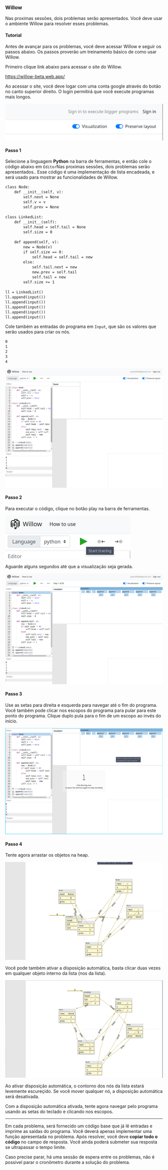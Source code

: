 ### Willow

Nas proximas sessões, dois problemas serão apresentados.
Você deve usar o ambiente Willow para resolver esses problemas.

#### Tutorial

Antes de avançar para os problemas, você deve acessar Willow e seguir os passos abaixo.
Os passos proverão um treinamento básico de como usar Willow.

Primeiro clique link abaixo para acessar o site do Willow.

https://willow-beta.web.app/

Ao acessar o site, você deve logar com uma conta google através do botão no canto superior direito.
O login permitirá que você execute programas mais longos.

![](https://github.com/pedro00dk/willow-experiment/blob/master/images/step0-signin.png?raw=true)

#### Passo 1

Selecione a linguagem **Python** na barra de ferramentas, e então cole o código abaixo em `Editor`Nas proximas sessões, dois problemas serão apresentados..
Esse código é uma implementação de lista encadeada, e será usado para mostrar as funcionalidades de Willow.
```
class Node:
    def __init__(self, v):
        self.next = None
        self.v = v
        self.prev = None
    
class LinkedList:
    def __init__(self):
        self.head = self.tail = None
        self.size = 0

    def append(self, v):
        new = Node(v)
        if self.size == 0:
            self.head = self.tail = new
        else:
            self.tail.next = new
            new.prev = self.tail
            self.tail = new
        self.size += 1

ll = LinkedList()
ll.append(input())
ll.append(input())
ll.append(input())
ll.append(input())
ll.append(input())
```

Cole também as entradas do programa em `Input`, que são os valores que serão usados para criar os nós.
```
0
1
2
3
4
```

![](https://github.com/pedro00dk/willow-experiment/blob/master/images/step1-screen.png?raw=true)

#### Passo 2

Para executar o código, clique no botão play na barra de ferramentas.

![](https://github.com/pedro00dk/willow-experiment/blob/master/images/step2-play.png?raw=true)

Aguarde alguns segundos até que a visualização seja gerada.

![](https://github.com/pedro00dk/willow-experiment/blob/master/images/step2-screen.png?raw=true)

#### Passo 3

Use as setas para direita e esquerda para navegar até o fim do programa.
Você também pode clicar nos escopos do programa para pular para este ponto do programa.
Clique duplo pula para o fim de um escopo ao invés do início.

![](https://github.com/pedro00dk/willow-experiment/blob/master/images/step3-scopes.gif?raw=true)

#### Passo 4

Tente agora arrastar os objetos na heap.

![](https://github.com/pedro00dk/willow-experiment/blob/master/images/step4-move.gif?raw=true)

Você pode também ativar a disposição automática, basta clicar duas vezes em qualquer objeto interno da lista (nos da lista).

![](https://github.com/pedro00dk/willow-experiment/blob/master/images/step4-auto.gif?raw=true)

Ao ativar disposição automática, o contorno dos nós da lista estará levemente escureçido.
Se você mover qualquer nó, a disposição automática será desativada.

Com a disposição automática ativada, tente agora navegar pelo programa usando as setas do teclado e clicando nos escopos.

---

Em cada problema, será fornecido um código base que já lê entradas e imprime as saídas do programa.
Você deverá apenas implementar uma função apresentada no problema.
Após resolver, você deve **copiar todo o código** no campo de resposta.
Você ainda poderá submeter sua resposta se ultrapassar o tempo limite.

Caso precise parar, há uma sessão de espera entre os problemas, não é possivel parar o cronômetro durante a solução do problema.